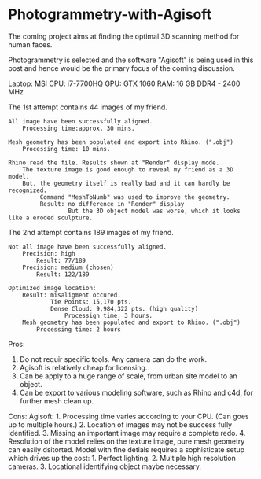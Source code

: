 # Photogrammetry-with-Agisoft

The coming project aims at finding the optimal 3D scanning method for human faces. 

Photogrammetry is selected and the software "Agisoft" is being used in this post and hence would be the primary focus of the coming discussion.

Laptop: MSI
   CPU: i7-7700HQ
   GPU: GTX 1060
   RAM: 16 GB DDR4 - 2400 MHz 

The 1st attempt contains 44 images of my friend.
    
    All image have been successfully aligned. 
        Processing time:approx. 30 mins.
    
    Mesh geometry has been populated and export into Rhino. (".obj")
        Processing time: 10 mins.
    
    Rhino read the file. Results shown at "Render" display mode.
        The texture image is good enough to reveal my friend as a 3D model.
        But, the geometry itself is really bad and it can hardly be recognized.
             Command "MeshToNumb" was used to improve the geometry.
             Result: no difference in "Render" display
                     But the 3D object model was worse, which it looks like a eroded sculpture.
                     
 The 2nd attempt contains 189 images of my friend.
    
    Not all image have been successfully aligned.
        Precision: high
            Result: 77/189
        Precision: medium (chosen)
            Result: 122/189
    
    Optimized image location:
        Result: misaligment occured.
                Tie Points: 15,170 pts.
                Dense Cloud: 9,984,322 pts. (high quality)
                    Processign time: 3 hours. 
        Mesh geometry has been populated and export to Rhino. (".obj")
            Processing time: 2 hours
            
Pros:
   1. Do not requir specific tools. Any camera can do the work.
   2. Agisoft is relatively cheap for licensing.
   3. Can be apply to a huge range of scale, from urban site model to an object.
   4. Can be export to various modeling software, such as Rhino and c4d, for further mesh clean up.

Cons:
      Agisoft:
         1. Processing time varies according to your CPU. (Can goes up to multiple hours.)
         2. Location of images may not be success fully identified.
         3. Missing an important image may require a complete redo.
         4. Resolution of the model relies on the texture image, pure mesh geometry can easily dsitorted. 
     Model with fine detials requires a sophisticate setup which drives up the cost:
         1. Perfect lighting.
         2. Multiple high resolution cameras.
         3. Locational identifying object maybe necessary.
